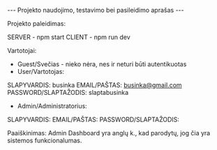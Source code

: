 --- Projekto naudojimo, testavimo bei pasileidimo aprašas ---

Projekto paleidimas:

SERVER - npm start
CLIENT - npm run dev

Vartotojai:

- Guest/Svečias - nieko nėra, nes ir neturi būti autentikuotas
- User/Vartotojas:

SLAPYVARDIS: businka
EMAIL/PAŠTAS: businka@gmail.com
PASSWORD/SLAPTAŽODIS: slaptabusinka

- Admin/Administratorius:

SLAPYVARDIS:
EMAIL/PAŠTAS: 
PASSWORD/SLAPTAŽODIS: 

Paaiškinimas: Admin Dashboard yra anglų k., kad parodytų, jog čia yra sistemos funkcionalumas.
